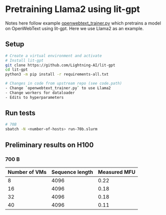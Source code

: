 # Pretraining Llama2 using lit-gpt

Notes here follow example [openwebtext_trainer.py](https://github.com/Lightning-AI/lit-gpt/blob/main/pretrain/openwebtext_trainer.py) which pretrains a model on OpenWebText using lit-gpt.  Here we use Llama2 as an example.

## Setup

```bash
# Create a virtual environment and activate
# Install lit-gpt
git clone https://github.com/Lightning-AI/lit-gpt
cd lit-gpt
python3 -m pip install -r requirements-all.txt

# Changes in code from upstream repo (see code.path)
- Change `openwebtext_trainer.py` to use Llama2
- Change workers for dataloader
- Edits to hyperparameters

```

## Run tests

```bash
# 70B
sbatch -N <number-of-hosts> run-70b.slurm
```

## Preliminary results on H100

### 700 B

Number of VMs | Sequence length |  Measured MFU |
--- | --- |  --- |
8  | 4096 | 0.22 |
16 | 4096 | 0.18 |
32 | 4096 | 0.18 |
40 | 4096 | 0.11 |